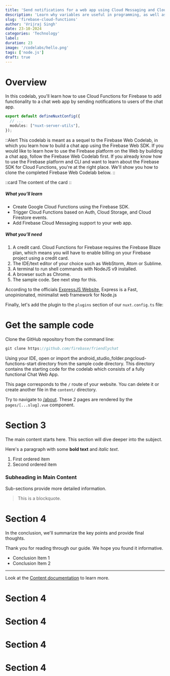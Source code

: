 ```yaml
---
title: 'Send notifications for a web app using Cloud Messaging and Cloud Functions'
description: 'Learn why variables are useful in programming, as well as how to define and update variables in your Kotlin code.'
slug: 'firebase-cloud-functions'
author: 'Vrijraj Singh'
date: 23-10-2024
categories: 'Technology'
label: 
duration: 23
image: '/codelabs/hello.png'
tags: ['node.js']
draft: true
---
```



# Overview

In this codelab, you'll learn how to use Cloud Functions for Firebase to add functionality to a chat web app by sending notifications to users of the chat app.


```ts [nuxt.config.ts]
export default defineNuxtConfig({
  // ...
  modules: ["nuxt-server-utils"],
});
```

<!-- ::button
Button 2
:: -->

::Alert
This codelab is meant as a sequel to the Firebase Web Codelab, in which you learn how to build a chat app using the Firebase Web SDK. If you would like to learn how to use the Firebase platform on the Web by building a chat app, follow the Firebase Web Codelab first. If you already know how to use the Firebase platform and CLI and want to learn about the Firebase SDK for Cloud Functions, you're at the right place. We'll show you how to clone the completed Firebase Web Codelab below.
::

::card
The content of the card
::

##### What you'll learn
- Create Google Cloud Functions using the Firebase SDK.
- Trigger Cloud Functions based on Auth, Cloud Storage, and Cloud Firestore events.
- Add Firebase Cloud Messaging support to your web app.

##### What you'll need
1. A credit card. Cloud Functions for Firebase requires the Firebase Blaze plan, which means you will have to enable billing on your Firebase project using a credit card.
1. The IDE/text editor of your choice such as WebStorm, Atom or Sublime.
1. A terminal to run shell commands with NodeJS v9 installed.
1. A browser such as Chrome.
1. The sample code. See next step for this.


According to the officials [ExpressJS Website](https://expressjs.com/), Express is a Fast, unopinionated, minimalist web framework for Node.js

Finally, let's add the plugin to the `plugins` section of our `nuxt.config.ts` file:



# Get the sample code

Clone the GitHub repository from the command line:

```js
git clone https://github.com/firebase/friendlychat
```

Using your IDE, open or import the android_studio_folder.pngcloud-functions-start directory from the sample code directory. This directory contains the starting code for the codelab which consists of a fully functional Chat Web App.




This page corresponds to the `/` route of your website. You can delete it or create another file in the `content/` directory.

Try to navigate to [/about](/about). These 2 pages are rendered by the `pages/[...slug].vue` component.

# Section 3

The main content starts here. This section will dive deeper into the subject.

Here's a paragraph with some **bold text** and *italic text*.

1. First ordered item
2. Second ordered item

### Subheading in Main Content

Sub-sections provide more detailed information.

> This is a blockquote.

# Section 4

In the conclusion, we'll summarize the key points and provide final thoughts.

Thank you for reading through our guide. We hope you found it informative.

- Conclusion Item 1
- Conclusion Item 2

---

Look at the [Content documentation](https://content.nuxtjs.org/) to learn more.

# Section 4


# Section 4


# Section 4


# Section 4
